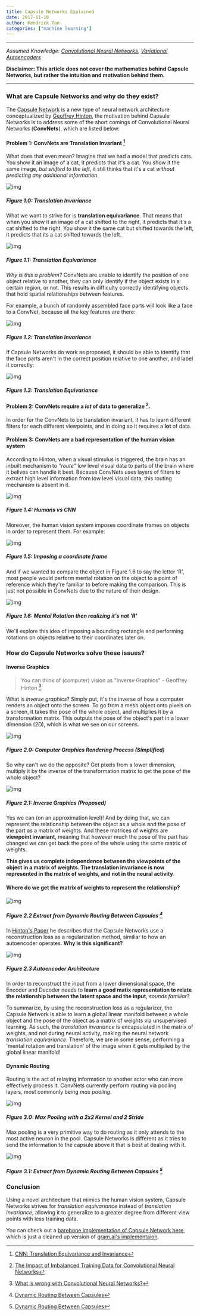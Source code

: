```yaml
---
title: Capsule Networks Explained
date: 2017-11-10
author: Kendrick Tan
categories: ["machine learning"]
---
```


----

_Assumed Knowledge: [Convolutional Neural Networks](https://ujjwalkarn.me/2016/08/11/intuitive-explanation-convnets/), [Variational Autoencoders](https://kvfrans.com/variational-autoencoders-explained/)_

__Disclaimer: This article does not cover the mathematics behind Capsule Networks, but rather the intuition and motivation behind them.__

----

### What are Capsule Networks and why do they exist?

The [Capsule Network](https://arxiv.org/abs/1710.09829) is a new type of neural network architecture conceptualized by [Geoffrey Hinton](https://www.cs.toronto.edu/~hinton/), the motivation behind Capsule Networks is to address some of the short comings of Convolutional Neural Networks (__ConvNets__), which are listed below:

#### Problem 1: ConvNets are Translation Invariant [^1]

What does that even mean? Imagine that we had a model that predicts cats. You show it an image of a cat, it predicts that it's a cat. You show it the same image, _but shifted to the left_, it still thinks that it's a cat _without predicting any additional information_.

![img](https://i.imgur.com/mEIUqT8.png)
##### Figure 1.0: Translation Invariance

What we want to strive for is __translation equivariance__. That means that when you show it an image of a cat shifted to the right, it predicts that it's a cat shifted to the right. You show it the same cat but shifted towards the left, it predicts that its a cat shifted towards the left.

![img](https://i.imgur.com/u4ydpQ6.png)
##### Figure 1.1: Translation Equivariance

_Why is this a problem?_ ConvNets are unable to identify the position of one object relative to another, they can only identify if the object exists in a certain region, or not. This results in difficulty correctly identifying objects that hold spatial relationships between features.

For example, a bunch of randomly assembled face parts will look like a face to a ConvNet, because all the key features are there:

![img](https://i.imgur.com/0ZyaPt3.png)
##### Figure 1.2: Translation Invariance

If Capsule Networks do work as proposed, it should be able to identify that the face parts aren't in the correct position relative to one another, and label it correctly:

![img](https://i.imgur.com/mLt9suH.png)
##### Figure 1.3: Translation Equivariance

#### Problem 2: ConvNets require a _lot_ of data to generalize [^2].

In order for the ConvNets to be translation invariant, it has to learn different filters for each different viewpoints, and in doing so it requires a __lot__ of data.

#### Problem 3: ConvNets are a bad representation of the human vision system

According to Hinton, when a visual stimulus is triggered, the brain has an inbuilt mechanism to _"route"_ low level visual data to parts of the brain where it belives can handle it best. Because ConvNets uses layers of filters to extract high level information from low level visual data, this routing mechanism is absent in it.

![img](https://i.imgur.com/CVtE4HG.png)
##### Figure 1.4: Humans vs CNN

Moreover, the human vision system imposes coordinate frames on objects in order to represent them. For example:

![img](https://i.imgur.com/W8peps6.png)
##### Figure 1.5: Imposing a coordinate frame

And if we wanted to compare the object in Figure 1.6 to say the letter 'R', most people would perform mental rotation on the object to a point of reference which they're familiar to before making the comparison. This is just not possible in ConvNets due to the nature of their design.

![img](https://thumbs.gfycat.com/PortlyGracefulBichonfrise-size_restricted.gif)
##### Figure 1.6: Mental Rotation then realizing it's not 'R'

We'll explore this idea of imposing a bounding rectangle and performing rotations on objects relative to their coordinates later on.

### How do Capsule Networks solve these issues?

#### Inverse Graphics

> You can think of (computer) vision as "Inverse Graphics" - Geoffrey Hinton [^3]

What is _inverse graphics_? Simply put, it's the inverse of how a computer renders an object onto the screen. To go from a mesh object onto pixels on a screen, it takes the pose of the whole object, and multiplies it by a transformation matrix. This outputs the pose of the object's part in a lower dimension (2D), which is what we see on our screens.

![img](https://i.imgur.com/DCmDyHl.png)
##### Figure 2.0: Computer Graphics Rendering Process (Simplified)

So why can't we do the opposite? Get pixels from a lower dimension, multiply it by the inverse of the transformation matrix to get the pose of the whole object?

![img](https://i.imgur.com/fOqnQ3C.png)
##### Figure 2.1: Inverse Graphics (Proposed)

Yes we can (on an approximation level)! And by doing that, we can represent the relationship between the object as a whole and the pose of the part as a matrix of weights. And these matrices of weights are __viewpoint invariant__, meaning that however much the pose of the part has changed we can get back the pose of the whole using the same matrix of weights.

__This gives us complete independence between the viewpoints of the object in a matrix of weights. The translation invariance is now represented in the matrix of weights, and not in the neural activity__.

#### Where do we get the matrix of weights to represent the relationship?

![img](https://i.imgur.com/2fHUQrQ.png)
##### Figure 2.2 Extract from Dynamic Routing Between Capsules [^4]

In [Hinton's Paper](https://arxiv.org/pdf/1710.09829.pdf) he describes that the Capsule Networks use a reconstruction loss as a regularization method, similiar to how an autoencoder operates. __Why is this significant?__

![img](https://i.imgur.com/eCmc5fR.jpg)
##### Figure 2.3 Autoencoder Architecture

In order to reconstruct the input from a lower dimensional space, the Encoder and Decoder needs to __learn a good matix representation to relate the relationship between the latent space and the input__, _sounds familiar_?

To summarize, by using the reconstruction loss as a regularizer, the Capsule Network is able to learn a global linear manifold between a whole object and the pose of the object as a matrix of weights via unsupervised learning. As such, the _translation invariance_ is encapsulated in the matrix of weights, and not during neural activity, making the neural network _translation equivariance_. Therefore, we are in some sense, performing a 'mental rotation and translation' of the image when it gets multiplied by the global linear manifold!

#### Dynamic Routing

Routing is the act of relaying information to another actor who can more effectively process it. ConvNets currently perform routing via pooling layers, most commonly being _max pooling_.

![img](https://computersciencewiki.org/images/8/8a/MaxpoolSample2.png)
##### Figure 3.0: Max Pooling with a 2x2 Kernel and 2 Stride

Max pooling is a very primitive way to do routing as it only attends to the most active neuron in the pool. Capsule Networks is different as it tries to send the information to the capsule above it that is best at dealing with it.

![img](https://i.imgur.com/Vd9kw7m.png)
##### Figure 3.1: Extract from Dynamic Routing Between Capsules [^4]

### Conclusion

Using a novel architecture that mimics the human vision system, Capsule Networks strives for _translation equivariance_ instead of _translation invariance_, allowing it to generalize to a greater degree from different view points with less training data.

You can check out a [barebone implementation of Capsule Network here](https://gist.github.com/kendricktan/9a776ec6322abaaf03cc9befd35508d4), which is just a cleaned up version of [gram.ai's implementaion](https://github.com/gram-ai/capsule-networks).


[^1]: [CNN: Translation Equivariance and Invariance](https://aboveintelligent.com/ml-cnn-translation-equivariance-and-invariance-da12e8ab7049)
[^2]: [The Impact of Imbalanced Training Data for Convolutional Neural Networks](https://www.kth.se/social/files/588617ebf2765401cfcc478c/PHensmanDMasko_dkand15.pdf)
[^3]: [What is wrong with Convolutional Neural Networks?](https://youtu.be/rTawFwUvnLE?t=1750)
[^4]: [Dynamic Routing Between Capsules](https://arxiv.org/pdf/1710.09829.pdf)